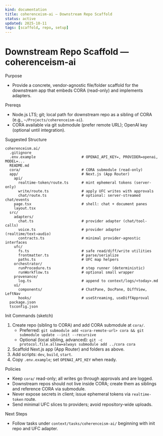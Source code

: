 ```yaml
---
kind: documentation
title: coherenceism-ai — Downstream Repo Scaffold
status: active
updated: 2025-10-11
tags: [scaffold, repo, setup]
---
```


# Downstream Repo Scaffold — coherenceism-ai

Purpose
- Provide a concrete, vendor-agnostic file/folder scaffold for the downstream app that embeds CORA (read-only) and implements adapters.

Prereqs
- Node.js LTS; git; local path for downstream repo as a sibling of CORA (e.g., `~/Projects/coherenceism-ai`).
- CORA available via git submodule (prefer remote URL); OpenAI key (optional until integration).

Suggested Structure
```
coherenceism.ai/
  .gitignore
  .env.example                     # OPENAI_API_KEY=, PROVIDER=openai, MODEL=...
  README.md
  cora/                            # CORA submodule (read-only)
  app/                             # Next.js (App Router)
    api/
      realtime-token/route.ts      # mint ephemeral tokens (server-only)
      write/route.ts               # apply UFC writes with approvals
      chat/route.ts                # optional: server-streamed chat/events
    page.tsx                       # shell: chat + document panes
    layout.tsx
  src/
    adapters/
      chat.ts                      # provider adapter (chat/tool-calls)
      voice.ts                     # provider adapter (realtime/text→audio)
      contracts.ts                 # minimal provider-agnostic interfaces
    ufc/
      fs.ts                        # safe read/diff/write utilities
      frontmatter.ts               # parse/serialize
      paths.ts                     # UFC map helpers
    orchestrator/
      runProcedure.ts              # step runner (deterministic)
      runWorkflow.ts               # optional small wrapper
    provenance/
      log.ts                       # append to context/logs/<today>.md
    ui/
      components/                  # ChatPane, DocPane, DiffView, LeftNav
      hooks/                       # useStreaming, useDiffApproval
  package.json
  tsconfig.json
```

Init Commands (sketch)
1) Create repo (sibling to CORA) and add CORA submodule at `cora/`.
   - Preferred: `git submodule add <cora-remote-url> cora && git submodule update --init --recursive`
   - Optional (local sibling, advanced): `git -c protocol.file.allow=always submodule add ../cora cora`
2) Scaffold Next.js app (App Router) and folders as above.
3) Add scripts: `dev`, `build`, `start`.
4) Copy `.env.example`; set `OPENAI_API_KEY` when ready.

Policies
- Keep `cora/` read-only; all writes go through approvals and are logged.
- Downstream repos should not live inside CORA; create them as siblings and reference CORA via submodule.
- Never expose secrets in client; issue ephemeral tokens via `realtime-token` route.
- Send minimal UFC slices to providers; avoid repository-wide uploads.

Next Steps
- Follow tasks under `context/tasks/coherenceism-ai/` beginning with init repo and UFC adapter.
